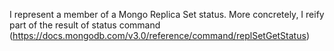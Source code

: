 I represent a member of a Mongo Replica Set status. More concretely, I reify part of the result of status command (https://docs.mongodb.com/v3.0/reference/command/replSetGetStatus)